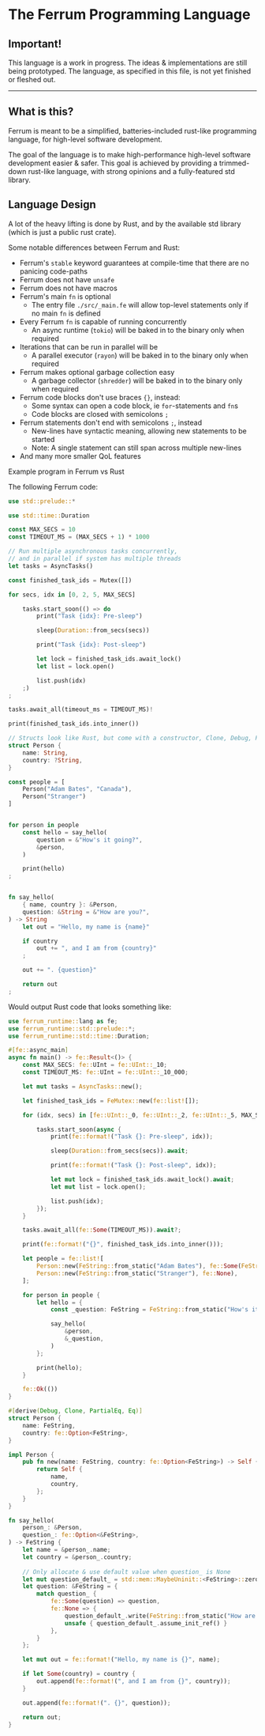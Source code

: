 # The Ferrum Programming Language

## Important!
This language is a work in progress. The ideas & implementations are still being prototyped. The language, as specified in this file, is not yet finished or fleshed out.

---

## What is this?

Ferrum is meant to be a simplified, batteries-included rust-like programming language, for high-level software development.

The goal of the language is to make high-performance high-level software development easier & safer. This goal is achieved by providing a trimmed-down rust-like language, with strong opinions and a fully-featured std library.

## Language Design

A lot of the heavy lifting is done by Rust, and by the available std library (which is just a public rust crate).

Some notable differences between Ferrum and Rust:

- Ferrum's `stable` keyword guarantees at compile-time that there are no panicing code-paths
- Ferrum does not have `unsafe`
- Ferrum does not have macros
- Ferrum's main `fn` is optional
  - The entry file `./src/_main.fe` will allow top-level statements only if no main `fn` is defined
- Every Ferrum `fn` is capable of running concurrently
  - An async runtime (`tokio`) will be baked in to the binary only when required
- Iterations that can be run in parallel will be
  - A parallel executor (`rayon`) will be baked in to the binary only when required
- Ferrum makes optional garbage collection easy
  - A garbage collector (`shredder`) will be baked in to the binary only when required
- Ferrum code blocks don't use braces `{}`, instead:
  - Some syntax can open a code block, ie `for`-statements and `fn`s
  - Code blocks are closed with semicolons `;`
- Ferrum statements don't end with semicolons `;`, instead
  - New-lines have syntactic meaning, allowing new statements to be started
  - Note: A single statement can still span across multiple new-lines
- And many more smaller QoL features

Example program in Ferrum vs Rust

The following Ferrum code:
```rust
use std::prelude::*

use std::time::Duration

const MAX_SECS = 10
const TIMEOUT_MS = (MAX_SECS + 1) * 1000

// Run multiple asynchronous tasks concurrently,
// and in parallel if system has multiple threads
let tasks = AsyncTasks()

const finished_task_ids = Mutex([])

for secs, idx in [0, 2, 5, MAX_SECS]

    tasks.start_soon(() => do
        print("Task {idx}: Pre-sleep")

        sleep(Duration::from_secs(secs))

        print("Task {idx}: Post-sleep")

        let lock = finished_task_ids.await_lock()
        let list = lock.open()

        list.push(idx)
    ;)
;

tasks.await_all(timeout_ms = TIMEOUT_MS)!

print(finished_task_ids.into_inner())

// Structs look like Rust, but come with a constructor, Clone, Debug, PartialEq, Eq, etc...
struct Person {
    name: String,
    country: ?String,
}

const people = [
    Person("Adam Bates", "Canada"),
    Person("Stranger")
]


for person in people
    const hello = say_hello(
        question = &"How's it going?",
        &person,
    )

    print(hello)
;


fn say_hello(
    { name, country }: &Person,
    question: &String = &"How are you?",
) -> String
    let out = "Hello, my name is {name}"

    if country
        out += ", and I am from {country}"
    ;

    out += ". {question}"

    return out
;
```

Would output Rust code that looks something like:
```rust
use ferrum_runtime::lang as fe;
use ferrum_runtime::std::prelude::*;
use ferrum_runtime::std::time::Duration;

#[fe::async_main]
async fn main() -> fe::Result<()> {
    const MAX_SECS: fe::UInt = fe::UInt::_10;
    const TIMEOUT_MS: fe::UInt = fe::UInt::_10_000;

    let mut tasks = AsyncTasks::new();

    let finished_task_ids = FeMutex::new(fe::list![]);

    for (idx, secs) in [fe::UInt::_0, fe::UInt::_2, fe::UInt::_5, MAX_SECS] {

        tasks.start_soon(async {
            print(fe::format!("Task {}: Pre-sleep", idx));

            sleep(Duration::from_secs(secs)).await;

            print(fe::format!("Task {}: Post-sleep", idx));

            let mut lock = finished_task_ids.await_lock().await;
            let mut list = lock.open();

            list.push(idx);
        });
    }

    tasks.await_all(fe::Some(TIMEOUT_MS)).await?;

    print(fe::format!("{}", finished_task_ids.into_inner()));

    let people = fe::list![
        Person::new(FeString::from_static("Adam Bates"), fe::Some(FeString::from_static("Canada"))),
        Person::new(FeString::from_static("Stranger"), fe::None),
    ];

    for person in people {
        let hello = {
            const _question: FeString = FeString::from_static("How's it going?");

            say_hello(
                &person,
                &_question,
            )
        };

        print(hello);
    }

    fe::Ok(())
}

#[derive(Debug, Clone, PartialEq, Eq)]
struct Person {
    name: FeString,
    country: fe::Option<FeString>,
}

impl Person {
    pub fn new(name: FeString, country: fe::Option<FeString>) -> Self {
        return Self {
            name,
            country,
        };
    }
}

fn say_hello(
    person_: &Person,
    question_: fe::Option<&FeString>,
) -> FeString {
    let name = &person_.name;
    let country = &person_.country;
    
    // Only allocate & use default value when question_ is None
    let mut question_default_ = std::mem::MaybeUninit::<FeString>::zeroed();
    let question: &FeString = {
        match question_ {
            fe::Some(question) => question,
            fe::None => {
                question_default_.write(FeString::from_static("How are you?"));
                unsafe { question_default_.assume_init_ref() }
            },
        }
    };

    let mut out = fe::format!("Hello, my name is {}", name);

    if let Some(country) = country {
        out.append(fe::format!(", and I am from {}", country));
    }

    out.append(fe::format!(". {}", question));

    return out;
}
```

